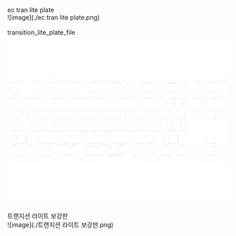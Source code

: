 <br/>ec tran lite plate<br/>![image](./ec tran lite plate.png)<br/>
<br/>transition_lite_plate_file<br/>![image](./transition_lite_plate_file.png)<br/>
<br/>트랜지션 라이트 보강판<br/>![image](./트랜지션 라이트 보강판.png)<br/>
